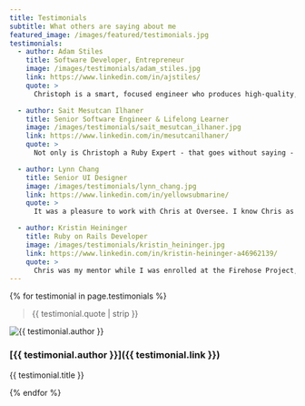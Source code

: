 ```yaml
---
title: Testimonials
subtitle: What others are saying about me
featured_image: /images/featured/testimonials.jpg
testimonials:
  - author: Adam Stiles
    title: Software Developer, Entrepreneur
    image: /images/testimonials/adam_stiles.jpg
    link: https://www.linkedin.com/in/ajstiles/
    quote: >
      Christoph is a smart, focused engineer who produces high-quality, maintainable code. He’s a strategic, big-picture thinker with excellent communication skills. I was particularly impressed by his presentations on complicated topics to large groups of engineers. I definitely learned from him.

  - author: Sait Mesutcan Ilhaner
    title: Senior Software Engineer & Lifelong Learner
    image: /images/testimonials/sait_mesutcan_ilhaner.jpg
    link: https://www.linkedin.com/in/mesutcanilhaner/
    quote: >
      Not only is Christoph a Ruby Expert - that goes without saying - he is a great team leader. He takes the right risks, is willing to listen to other’s point of view, and encourages advancement and progress of new technologies. He really stays on top of where the Rails & JavaScript Community is going as well - and is a go-to guy if you need a suggestion on which tools are the right ones to use.It was an absolute pleasure working with him and I hope our paths cross again in the future.

  - author: Lynn Chang
    title: Senior UI Designer
    image: /images/testimonials/lynn_chang.jpg
    link: https://www.linkedin.com/in/yellowsubmarine/
    quote: >
      It was a pleasure to work with Chris at Oversee. I know Chris as hard-working and very dedicated person focused on goal and quality. He is also someone that is smart and knowledgeable, he never hesitate to share what he knows and learned. Besides, he is also someone that is easy and fun to work with.

  - author: Kristin Heininger
    title: Ruby on Rails Developer
    image: /images/testimonials/kristin_heininger.jpg
    link: https://www.linkedin.com/in/kristin-heininger-a46962139/
    quote: >
      Chris was my mentor while I was enrolled at the Firehose Project, an online code school for Ruby on Rails. He was always supportive, and still is even though I’m no longer enrolled in the program. Chris tailored things to my needs. I finished the curriculum early, and he would give me more challenges so that I could continue learning. He helped me better understand the nuances of Ruby and JavaScript, and would show me how I could improve my code even after I had a working solution by improving the readability or efficiency of my algorithms. Chris encouraged me to continue problem-solving, ask questions and not be afraid to make mistakes, arguably the most important qualities in a software engineer. He would make a great addition to any team because he not only has a wide range of experiences as a developer, but he's willing to share it to help others in their professional development.
---
```

{% for testimonial in page.testimonials %}
<blockquote class="speech-bubble"><p>{{ testimonial.quote | strip }}</p></blockquote>

<div class="author">
  <img src="{{ testimonial.image }}" alt="{{ testimonial.author }}"/>
</div>

### [{{ testimonial.author }}]({{ testimonial.link }})

<p style="margin-top: 0;">{{ testimonial.title }}</p>
{% endfor %}
